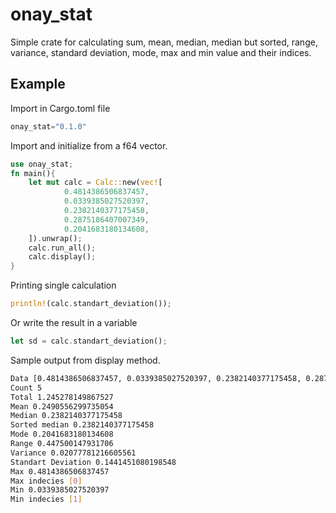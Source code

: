 # onay_stat
Simple crate for calculating sum, mean, median, median but sorted, range, variance, standard deviation, mode, max and min value and their indices.  
## Example
Import in Cargo.toml file
```rust
onay_stat="0.1.0"
```
Import and initialize from a f64 vector.
```rust
use onay_stat;
fn main(){
    let mut calc = Calc::new(vec![
            0.4814386506837457,
            0.0339385027520397,
            0.2382140377175458,
            0.2875186407007349,
            0.2041683180134608,
    ]).unwrap();
    calc.run_all();
    calc.display();
}
```
Printing single calculation
```rust
println!(calc.standart_deviation());
```
Or write the result in a variable
```rust
let sd = calc.standart_deviation();
```
Sample output from display method.
```bash
Data [0.4814386506837457, 0.0339385027520397, 0.2382140377175458, 0.2875186407007349, 0.2041683180134608]
Count 5
Total 1.245278149867527
Mean 0.2490556299735054
Median 0.2382140377175458
Sorted median 0.2382140377175458
Mode 0.2041683180134608
Range 0.447500147931706
Variance 0.02077781216605561
Standart Deviation 0.1441451080198548
Max 0.4814386506837457
Max indecies [0]
Min 0.0339385027520397
Min indecies [1]
```

